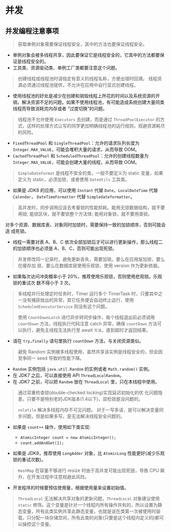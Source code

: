# 并发

## 并发编程注意事项

> 获取单例对象需要保证线程安全，其中的方法也要保证线程安全。

- 单例对象会被多线程共享，因此要保证它是线程安全的，它其中的方法都要保证是线程安全的。
- 工具类、资源驱动类、单例工厂类都要注意这个问题。

> 创建线程或线程池时请指定有意义的线程名称，方便出错时回溯。
> 线程资源必须通过线程池提供，不允许在应用中自行显式创建线程。

- 使用线程池的好处是减少在创建和销毁线程上所花的时间以及系统资源的开销，解决资源不足的问题。如果不使用线程池，有可能造成系统创建大量同类线程而导致消耗完内存或者 “过度切换”的问题。

> 线程池不允许使用 `Executors` 去创建，而是通过 `ThreadPoolExecutor` 的方式，这样的处理方式让写的同学更加明确线程池的运行规则，规避资源耗尽的风险。

- `FixedThreadPool` 和 `SingleThreadPool`：允许的请求队列长度为 `Integer.MAX_VALUE`，可能会堆积大量的请求，从而导致 OOM。
- `CachedThreadPool` 和 `ScheduledThreadPool`：允许的创建线程数量为 `Integer.MAX_VALUE`，可能会创建大量的线程，从而导致 OOM。

> `SimpleDateFormat` 是线程不安全的类，一般不要定义为 static 变量，如果定义为 static，必须加锁，或者使用 `DateUtils` 工具类。

- 如果是 JDK8 的应用，可以使用 `Instant` 代替 `Date`，`LocalDateTime` 代替 `Calendar`， `DateTimeFormatter` 代替 `Simpledateformatter`。

> 高并发时，同步调用应该去考量锁的性能损耗。能用无锁数据结构，就不要用锁; 能锁区块，就不要锁整个方法体; 能用对象锁，就不要用类锁。


对多个资源、数据库表、对象同时加锁时，需要保持一致的加锁顺序，否则可能会造 成死锁。

- 线程一需要对表 A、B、C 依次全部加锁后才可以进行更新操作，那么线程二的加锁顺序也必须是 A、B、C，否则可能出现死锁。

> 并发修改同一记录时，避免更新丢失，需要加锁。要么在应用层加锁，要么在缓存加 锁，要么在数据库层使用乐观锁，使用 version 作为更新依据。

- 如果每次访问冲突概率小于 20%，推荐使用乐观锁，否则使用悲观锁。乐观锁的重试次 数不得小于 3 次。

> 多线程并行处理定时任务时，Timer 运行多个 TimerTask 时，只要其中之一没有捕获抛出的异常，其它任务便会自动终止运行，使用 `ScheduledExecutorService` 则没有这个问题。
>
> 使用 `CountDownLatch` 进行异步转同步操作，每个线程退出前必须调用 `countDown` 方法，线程执行代码注意 catch 异常，确保 `countDown` 方法可以执行，避免主线程无法执行至 await `方法`，直到超时才返回结果。

- 请在 `try…finally` 语句里执行 `countDown` 方法，与关闭资源类似。

> 避免 Random 实例被多线程使用，虽然共享该实例是线程安全的，但会因竞争同一 seed 导致的性能下降。

- `Random` 实例包括 `java.util.Random` 的实例或者 `Math.random()` 实例。
- 在 JDK7 之后，可以直接使用 API `ThreadLocalRandom`。
- 在 JDK7 之前，可以把 `Random` 放在 `ThreadLocal` 里，只在本线程中使用。

> 通过双重检查锁(double-checked locking)实现延迟初始化的优 化问题隐患，只要不是特别老的JDK版本(1.4以下)，双检锁是没问题的。
>
> `volatile` 解决多线程内存不可见问题。
> 对于一写多读，是可以解决变量同步问题，但是如果多写，是无法解决线程安全问题的。

- 如果是 `count++` 操作，使用如下类实现:

  - `AtomicInteger count = new AtomicInteger();`
  - `count.addAndGet(1);`

- 如果是 JDK8，推荐使用 `LongAdder` 对象，比 `AtomicLong` 性能更好(减少乐观锁的重试次数)。

> `HashMap` 在容量不够进行 resize 时由于高并发可能出现死链，导致 CPU 飙升，在开发过程中注意规避此风险。

- 开发程序的时候要预估使用量，根据使用量来设置初始值。

> `ThreadLocal` 无法解决共享对象的更新问题，`ThreadLocal` 对象建议使用 `static` 修饰。这个变量是针对一个线程内所有操作共有的，所以设置为静态变量，所有此类实例共享此静态变量，也就是说在类第一次被使用时装载，只分配一块存储空间，所有此类的对象(只要是这个线程内定义的)都可以操控这个变量。

